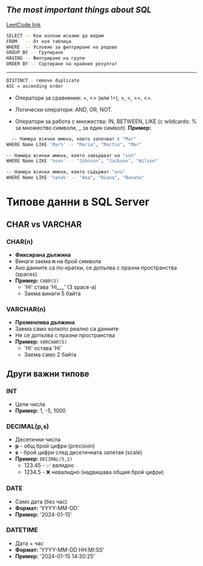 ## *The most important things about SQL*

[LeetCode link](https://leetcode.com/studyplan/top-sql-50/)

```bash
SELECT -- Кои колони искаме да видим
FROM   -- От коя таблица
WHERE  -- Условие за филтриране на редове
GROUP BY -- Групиране
HAVING -- Филтриране на групи
ORDER BY -- Сортиране на крайния резултат
```
------------
```bash
DISTINCT - remove duplicate
ASC = ascending order
````

- Оператори за сравнение: =, <> (или !=), >, <, >=, <=.

- Логически оператори: AND, OR, NOT.

- Оператори за работа с множества: IN, BETWEEN, LIKE (с wildcards: % за множество символи, _ за един символ).
**Пример:**
```bash
  -- Намира всички имена, които започват с "Mar"
WHERE Name LIKE 'Mar%' -- "Maria", "Martin", "Mar"

-- Намира всички имена, които завършват на "son"
WHERE Name LIKE '%son' -- "Johnson", "Jackson", "Wilson"

-- Намира всички имена, които съдържат "ana"
WHERE Name LIKE '%ana%' -- "Ana", "Diana", "Banana"
```
# Типове данни в SQL Server

## CHAR vs VARCHAR
### CHAR(n)
- **Фиксирана дължина**
- Винаги заема **n** на брой символа
- Ако данните са по-кратки, се допълва с празни пространства (spaces)
- **Пример:** `CHAR(5)`
  - 'Hi' става 'Hi___' (3 space-а)
  - Заема винаги 5 байта
### VARCHAR(n)
- **Променлива дължина**
- Заема само колкото реално са данните
- Не се допълва с празни пространства
- **Пример:** `VARCHAR(5)`
  - 'Hi' остава 'Hi'
  - Заема само 2 байта

## Други важни типове
### INT
- Цели числа
- **Пример:** 1, -5, 1000
### DECIMAL(p,s)
- Десетични числа
- **p** - общ брой цифри (precision)
- **s** - брой цифри след десетичната запетая (scale)
- **Пример:** `DECIMAL(5,2)`
  - 123.45 - ✅ валидно
  - 1234.5 - ❌ невалидно (надвишава общия брой цифри)
### DATE
- Само дата (без час)
- **Формат:** 'YYYY-MM-DD'
- **Пример:** '2024-01-15'
### DATETIME
- Дата + час
- **Формат:** 'YYYY-MM-DD HH:MI:SS'
- **Пример:** '2024-01-15 14:30:25'
